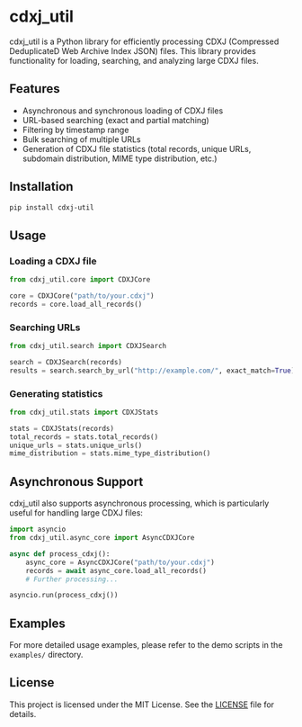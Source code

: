 # cdxj_util

cdxj_util is a Python library for efficiently processing CDXJ (Compressed DeduplicateD Web Archive Index JSON) files. This library provides functionality for loading, searching, and analyzing large CDXJ files.

## Features

- Asynchronous and synchronous loading of CDXJ files
- URL-based searching (exact and partial matching)
- Filtering by timestamp range
- Bulk searching of multiple URLs
- Generation of CDXJ file statistics (total records, unique URLs, subdomain distribution, MIME type distribution, etc.)

## Installation

```bash
pip install cdxj-util
```

## Usage

### Loading a CDXJ file

```python
from cdxj_util.core import CDXJCore

core = CDXJCore("path/to/your.cdxj")
records = core.load_all_records()
```

### Searching URLs

```python
from cdxj_util.search import CDXJSearch

search = CDXJSearch(records)
results = search.search_by_url("http://example.com/", exact_match=True)
```

### Generating statistics

```python
from cdxj_util.stats import CDXJStats

stats = CDXJStats(records)
total_records = stats.total_records()
unique_urls = stats.unique_urls()
mime_distribution = stats.mime_type_distribution()
```

## Asynchronous Support

cdxj_util also supports asynchronous processing, which is particularly useful for handling large CDXJ files:

```python
import asyncio
from cdxj_util.async_core import AsyncCDXJCore

async def process_cdxj():
    async_core = AsyncCDXJCore("path/to/your.cdxj")
    records = await async_core.load_all_records()
    # Further processing...

asyncio.run(process_cdxj())
```

## Examples

For more detailed usage examples, please refer to the demo scripts in the `examples/` directory.

## License

This project is licensed under the MIT License. See the [LICENSE](LICENSE) file for details.
